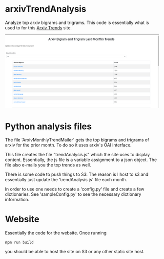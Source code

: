 # arxivTrendAnalysis

Analyze top arxiv bigrams and trigrams.  This code is essentially what is used to for this [Arxiv Trends](http://arxivtrendsite.s3-website.us-east-2.amazonaws.com/) site.

![](doc/site.png)


# Python analysis files

The file 'ArxivMonthlyTrendMailer' gets the top bigrams and trigrams of arxiv for the prior month.  To do so it uses arxiv's OAI interface.

This file creates the file "trendAnalysis.js" which the site uses to display content.  Essentially, the js file is a variable
assignment to a json object.  The file also e-mails you the top trends as well.

There is some code to push things to S3.  The reason is I host to s3 and essentially just update the 'trendAnalysis.js' file each month.

In order to use one needs to create a 'config.py' file and create a few dictionaries. See 'sampleConfig.py' to see the necessary dictionary information.


# Website

Essentially the code for the website.  Once running 

```
npm run build
```

you should be able to host the site on S3 or any other static site host.
